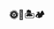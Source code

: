 ### 🌞🌻🏝️🏕️

<!--
**fairy-scary/fairy-scary** is a ✨ _special_ ✨ repository because its `README.md` (this file) appears on your GitHub profile.
-
-->

